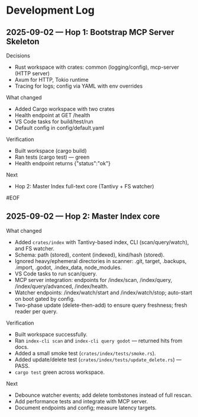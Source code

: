 # Development Log

## 2025-09-02 — Hop 1: Bootstrap MCP Server Skeleton

Decisions
- Rust workspace with crates: common (logging/config), mcp-server (HTTP server)
- Axum for HTTP, Tokio runtime
- Tracing for logs; config via YAML with env overrides

What changed
- Added Cargo workspace with two crates
- Health endpoint at GET /health
- VS Code tasks for build/test/run
- Default config in config/default.yaml

Verification
- Built workspace (cargo build)
- Ran tests (cargo test) — green
- Health endpoint returns {"status":"ok"}

Next
- Hop 2: Master Index full-text core (Tantivy + FS watcher)

#EOF

## 2025-09-02 — Hop 2: Master Index core

What changed
- Added `crates/index` with Tantivy-based index, CLI (scan/query/watch), and FS watcher.
- Schema: path (stored), content (indexed), kind/hash (stored).
- Ignored heavy/ephemeral directories in scanner: .git, target, .backups, .import, .godot, .index_data, node_modules.
- VS Code tasks to run scan/query.
 - MCP server integration: endpoints for /index/scan, /index/query, /index/query/advanced, /index/health.
 - Watcher endpoints: /index/watch/start and /index/watch/stop; auto-start on boot gated by config.
 - Two-phase update (delete-then-add) to ensure query freshness; fresh reader per query.

Verification
- Built workspace successfully.
- Ran `index-cli scan` and `index-cli query godot` — returned hits from docs.
- Added a small smoke test (`crates/index/tests/smoke.rs`).
 - Added update/delete test (`crates/index/tests/update_delete.rs`) — PASS.
 - `cargo test` green across workspace.

Next
- Debounce watcher events; add delete tombstones instead of full rescan.
- Add performance tests and integrate with MCP server.
 - Document endpoints and config; measure latency targets.

